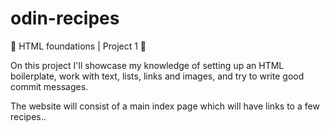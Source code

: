 # odin-recipes
🍝 HTML foundations | Project 1 🥗

On this project I'll showcase my knowledge of setting up an HTML boilerplate, work with text, lists, links and images,
and try to write good commit messages.


The website will consist of a main index page which will have links to a few recipes..
